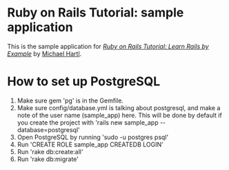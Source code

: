 # Ruby on Rails Tutorial: sample application

This is the sample application for
[*Ruby on Rails Tutorial: Learn Rails by Example*](http://railstutorial.org)
by [Michael Hartl](http://michaelhartl.com/).

# How to set up PostgreSQL

1. Make sure gem 'pg' is in the Gemfile.
2. Make sure config/database.yml is talking about postgresql, and make a note of
   the user name (sample\_app) here. This will be done by default if you create
   the project with 'rails new sample\_app --database=postgresql'
3. Open PostgreSQL by running 'sudo -u postgres psql'
4. Run 'CREATE ROLE sample\_app CREATEDB LOGIN'
5. Run 'rake db:create:all'
6. Run 'rake db:migrate'
